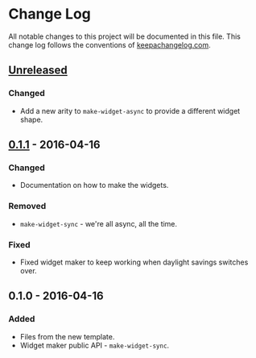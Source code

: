 # Change Log
All notable changes to this project will be documented in this file. This change log follows the conventions of [keepachangelog.com](http://keepachangelog.com/).

## [Unreleased]
### Changed
- Add a new arity to `make-widget-async` to provide a different widget shape.

## [0.1.1] - 2016-04-16
### Changed
- Documentation on how to make the widgets.

### Removed
- `make-widget-sync` - we're all async, all the time.

### Fixed
- Fixed widget maker to keep working when daylight savings switches over.

## 0.1.0 - 2016-04-16
### Added
- Files from the new template.
- Widget maker public API - `make-widget-sync`.

[Unreleased]: https://github.com/your-name/storm-sandbox/compare/0.1.1...HEAD
[0.1.1]: https://github.com/your-name/storm-sandbox/compare/0.1.0...0.1.1
